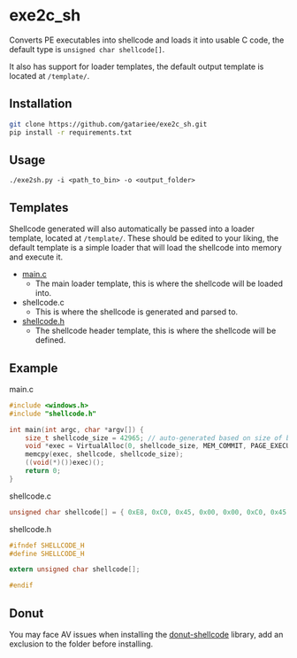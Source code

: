 # exe2c_sh
Converts PE executables into shellcode and loads it into usable C code, the default type is `unsigned char shellcode[]`.

It also has support for loader templates, the default output template is located at `/template/`. 




## Installation

```bash
git clone https://github.com/gatariee/exe2c_sh.git
pip install -r requirements.txt
```

## Usage
`./exe2sh.py -i <path_to_bin> -o <output_folder>`

## Templates
Shellcode generated will also automatically be passed into a loader template, located at `/template/`. These should be edited to your liking, the default template is a simple loader that will load the shellcode into memory and execute it.

* [main.c](./templates/main_c.py)
  * The main loader template, this is where the shellcode will be loaded into.
* shellcode.c
  * This is where the shellcode is generated and parsed to.
* [shellcode.h](./templates/shellcode_h.py)
  * The shellcode header template, this is where the shellcode will be defined.

## Example
main.c
```c
#include <windows.h>
#include "shellcode.h"

int main(int argc, char *argv[]) {
    size_t shellcode_size = 42965; // auto-generated based on size of bin
    void *exec = VirtualAlloc(0, shellcode_size, MEM_COMMIT, PAGE_EXECUTE_READWRITE);
    memcpy(exec, shellcode, shellcode_size);
    ((void(*)())exec)();
    return 0;
}
```

shellcode.c
```c
unsigned char shellcode[] = { 0xE8, 0xC0, 0x45, 0x00, 0x00, 0xC0, 0x45 ... };
```

shellcode.h
```c
#ifndef SHELLCODE_H
#define SHELLCODE_H

extern unsigned char shellcode[];

#endif
```

## Donut
You may face AV issues when installing the [donut-shellcode](https://github.com/TheWover/donut) library, add an exclusion to the folder before installing.



